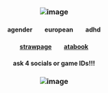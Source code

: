 ### <p align="center"> ![image](https://github.com/user-attachments/assets/5a41b702-1b93-460c-aa40-ea036ed07a53)
#### <p align="center"> agender　　european　　adhd
#### <p align="center">[strawpage](https://straw.page/draw?bio=maleguro)　　[atabook](https://valkyrie.atabook.org)
#### <p align="center">ask 4 socials or game IDs!!!
### <p align="center"> ![image](https://postimg.cc/crFwR7Sf)
